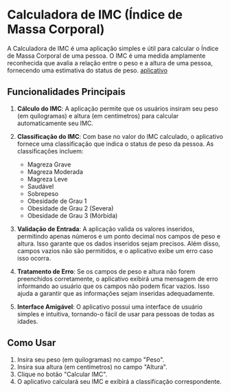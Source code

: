 # Calculadora de IMC (Índice de Massa Corporal)

A Calculadora de IMC é uma aplicação simples e útil para calcular o Índice de Massa Corporal de uma pessoa. O IMC é uma medida amplamente reconhecida que avalia a relação entre o peso e a altura de uma pessoa, fornecendo uma estimativa do status de peso.
[aplicativo](https://github.com/WellingtonVell/CalculadoraIMC/blob/main/imc.jpg)

## Funcionalidades Principais

1. **Cálculo do IMC**: A aplicação permite que os usuários insiram seu peso (em quilogramas) e altura (em centímetros) para calcular automaticamente seu IMC.

2. **Classificação do IMC**: Com base no valor do IMC calculado, o aplicativo fornece uma classificação que indica o status de peso da pessoa. As classificações incluem:
   - Magreza Grave
   - Magreza Moderada
   - Magreza Leve
   - Saudável
   - Sobrepeso
   - Obesidade de Grau 1
   - Obesidade de Grau 2 (Severa)
   - Obesidade de Grau 3 (Mórbida)

3. **Validação de Entrada**: A aplicação valida os valores inseridos, permitindo apenas números e um ponto decimal nos campos de peso e altura. Isso garante que os dados inseridos sejam precisos. Além disso, campos vazios não são permitidos, e o aplicativo exibe um erro caso isso ocorra.

4. **Tratamento de Erro**: Se os campos de peso e altura não forem preenchidos corretamente, o aplicativo exibirá uma mensagem de erro informando ao usuário que os campos não podem ficar vazios. Isso ajuda a garantir que as informações sejam inseridas adequadamente.

5. **Interface Amigável**: O aplicativo possui uma interface de usuário simples e intuitiva, tornando-o fácil de usar para pessoas de todas as idades.


## Como Usar

1. Insira seu peso (em quilogramas) no campo "Peso".
2. Insira sua altura (em centímetros) no campo "Altura".
3. Clique no botão "Calcular IMC".
4. O aplicativo calculará seu IMC e exibirá a classificação correspondente.
